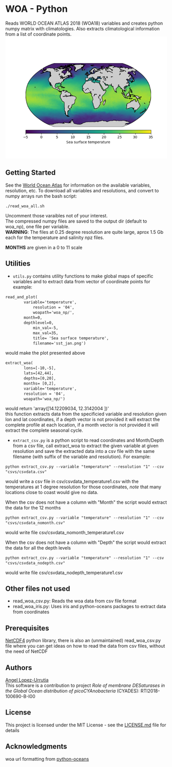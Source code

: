 # WOA - Python
Reads WORLD OCEAN ATLAS 2018 (WOA18) variables and creates python numpy matrix with climatologies. Also extracts climatological information from a list of coordinate points.
![SST January](sst_jan.png)

## Getting Started
See the [World Ocean Atlas](https://www.nodc.noaa.gov/OC5/woa18/) for information on the available variables, resolution, etc.
To download all variables and resolutions, and convert to numpy arrays run the bash script:
```
./read_woa_all.sh
```
Uncomment those varaibles not of your interest.  
The compressed numpy files are saved to the output dir (default to woa_np), one file per variable.  
**WARNING**: The files at 0.25 degree resolution are quite large, aprox 1.5 Gb each for the temperature and salinity npz files.

**MONTHS** are given in a 0 to 11 scale

## Utilities
- `utils.py` contains utility functions to make global maps of specific variables and to extract data from vector of coordinate points
	 for example:
```
read_and_plot(
		variable='temperature',
	        resolution = '04',
        	woapath='woa_np/',
		month=0,		
		depthlevel=0,	
        	min_val=-5,
        	max_val=35,
        	title= 'Sea surface temperature',
        	filename='sst_jan.png')
```
would make the plot presented above
```
extract_woa(
        lons=[-10,-5],
        lats=[42,44], 
        depths=[0,20],
        months= [0,2],
        variable='temperature',
        resolution = '04',
        woapath='woa_np/')
```
would return 'array([14.12209034, 12.3142004 ])'  
this function extracts data from the specificied variable and resolution given lon and lat coordinates, if a depth vector is not provided it will extract the complete profile at each location, if a month vector is not provided it will extract the complete seasonal cycle.

- `extract_csv.py` is a python script to read coordinates and Month/Depth from a csv file, call extract_woa to extract the given variable at given resolution and save the extracted data into a csv file with the same filename (with suffix of the variable and resolution). For example:
```
python extract_csv.py --variable "temperature" --resolution "1" --csv "csvs/csvdata.csv"
```
would write a csv file in csv/csvdata_temperature1.csv with the temperatures at 1 degree resolution for those coordinates, *note* that many locations close to coast would give no data.

When the csv does not have a column with "Month" the script would extract the data for the 12 months
```
python extract_csv.py --variable "temperature" --resolution "1" --csv "csvs/csvdata_nomonth.csv"
```
would write file csv/csvdata_nomonth_temperature1.csv 

When the csv does not have a column with "Depth" the script would extract the data for all the depth levels
```
python extract_csv.py --variable "temperature" --resolution "1" --csv "csvs/csvdata_nodepth.csv"
```
would write file csv/csvdata_nodepth_temperature1.csv 



## Other files not used
- read_woa_csv.py:  Reads the woa data from csv file format
- read_woa_iris.py: Uses iris and python-oceans packages to extract data from coordinates

## Prerequisites
[NetCDF4](https://unidata.github.io/netcdf4-python/netCDF4/index.html) python library, there is also an (unmaintained) read_woa_csv.py file where you can get ideas on how to read the data from csv files, without the need of NetCDF

## Authors
[Angel Lopez-Urrutia](https://lopezurrutia.github.com/)  
This software is a contribution to project *Role of membrane DESaturases in the Global Ocean distribution of picoCYAnobacteria* (CYADES): RTI2018-100690-B-I00

## License
This project is licensed under the MIT License - see the [LICENSE.md](LICENSE.md) file for details

## Acknowledgments
 woa url formatting from [python-oceans](https://github.com/ocefpaf/python-oceans)

